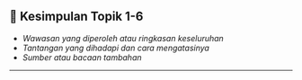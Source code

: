 ## 📝 Kesimpulan Topik 1-6
- _Wawasan yang diperoleh atau ringkasan keseluruhan_
- _Tantangan yang dihadapi dan cara mengatasinya_
- _Sumber atau bacaan tambahan_

---
